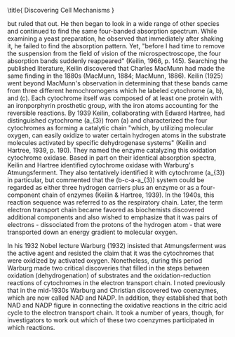 \title{
Discovering Cell Mechanisms
}

but ruled that out. He then began to look in a wide range of other species and continued to find the same four-banded absorption spectrum. While examining a yeast preparation, he observed that immediately after shaking it, he failed to find the absorption pattern. Yet, "before I had time to remove the suspension from the field of vision of the microspectroscope, the four absorption bands suddenly reappeared" (Keilin, 1966, p. 145). Searching the published literature, Keilin discovered that Charles MacMunn had made the same finding in the 1880s (MacMunn, 1884; MacMunn, 1886). Keilin (1925) went beyond MacMunn's observation in determining that these bands came from three different hemochromogens which he labeled cytochrome \(a, b\), and \(c\). Each cytochrome itself was composed of at least one protein with an ironporphyrin prosthetic group, with the iron atoms accounting for the reversible reactions. By 1939 Keilin, collaborating with Edward Hartree, had distinguished cytochrome \(a_{3}\) from \(a\) and characterized the four cytochromes as forming a catalytic chain "which, by utilizing molecular oxygen, can easily oxidize to water certain hydrogen atoms in the substrate molecules activated by specific dehydrogenase systems" (Keilin and Hartree, 1939, p. 190). They named the enzyme catalyzing this oxidation cytochrome oxidase. Based in part on their identical absorption spectra, Keilin and Hartree identified cytochrome oxidase with Warburg's Atmungsferment. They also tentatively identified it with cytochrome \(a_{3}\) in particular, but commented that the \(b-c-a-a_{3}\) system could be regarded as either three hydrogen carriers plus an enzyme or as a four-component chain of enzymes (Keilin \& Hartree, 1939). In the 1940s, this reaction sequence was referred to as the respiratory chain. Later, the term electron transport chain became favored as biochemists discovered additional components and also wished to emphasize that it was pairs of electrons - dissociated from the protons of the hydrogen atom - that were transported down an energy gradient to molecular oxygen.

In his 1932 Nobel lecture Warburg (1932) insisted that Atmungsferment was the active agent and resisted the claim that it was the cytochromes that were oxidized by activated oxygen. Nonetheless, during this period Warburg made two critical discoveries that filled in the steps between oxidation (dehydrogenation) of substrates and the oxidation-reduction reactions of cytochromes in the electron transport chain. I noted previously that in the mid-1930s Warburg and Christian discovered two coenzymes, which are now called NAD and NADP. In addition, they established that both NAD and NADP figure in connecting the oxidative reactions in the citric acid cycle to the electron transport chain. It took a number of years, though, for investigators to work out which of these two coenzymes participated in which reactions.